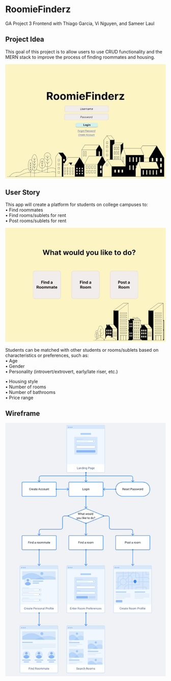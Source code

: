# RoomieFinderz
GA Project 3 Frontend with Thiago Garcia, Vi Nguyen, and Sameer Laul

<h2> Project Idea </h2>

This goal of this project is to allow users to use CRUD functionality and the MERN stack to improve the process of finding roommates and housing.

<img src='./frontend/images/Concept1.jpg'>

<h2>User Story</h2>

This app will create a platform for students on college campuses to: <br/>
   • Find roommates <br/>
   • Find rooms/sublets for rent<br/>
   • Post rooms/sublets for rent<br/>

<img src='./frontend/images/Concept2.jpg'>

Students can be matched with other students or rooms/sublets based on characteristics or preferences, such as:<br/>
   • Age<br/>
   • Gender<br/>
   • Personality (introvert/extrovert, early/late riser, etc.)<br/>
   
   • Housing style<br/>
   • Number of rooms<br/>
   • Number of bathrooms<br/>
   • Price range<br/>

<h2>Wireframe</h2>

<img src='./frontend/images/Wireframe.png'>